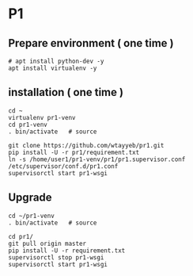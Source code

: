 # P1

## Prepare environment ( one time )
    # apt install python-dev -y
    apt install virtualenv -y
    
    
## installation ( one time )
    cd ~
    virtualenv pr1-venv
    cd pr1-venv
    . bin/activate   # source
    
    git clone https://github.com/wtayyeb/pr1.git
    pip install -U -r pr1/requirement.txt
    ln -s /home/user1/pr1-venv/pr1/pr1.supervisor.conf /etc/supervisor/conf.d/pr1.conf
    supervisorctl start pr1-wsgi

## Upgrade
    cd ~/pr1-venv
    . bin/activate   # source

    cd pr1/
    git pull origin master
    pip install -U -r requirement.txt
    supervisorctl stop pr1-wsgi
    supervisorctl start pr1-wsgi

